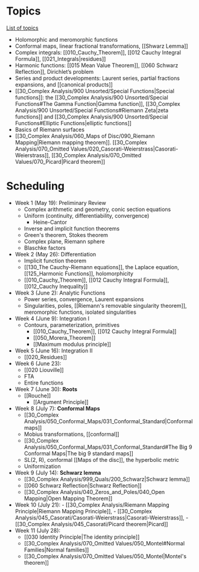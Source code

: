 
# Topics

[List of topics](attachments/Complex_Analysis_Prelim_Review.pdf)

- Holomorphic and meromorphic functions
- Conformal maps, linear fractional transformations, [[Shwarz Lemma]]
- Complex integrals: [[010_Cauchy_Theorem]], [[012 Cauchy Integral Formula]], [[021_Integrals|residues]]
- Harmonic functions: [[015 Mean Value Theorem]], [[060 Schwarz Reflection]], Dirichlet’s problem
- Series and product developments: Laurent series, partial fractions expansions, and [[canonical products]]
- [[30_Complex Analysis/900 Unsorted/Special Functions|Special functions]]: the [[30_Complex Analysis/900 Unsorted/Special Functions#The Gamma Function|Gamma function]], [[30_Complex Analysis/900 Unsorted/Special Functions#Riemann Zeta|zeta functions]] and [[30_Complex Analysis/900 Unsorted/Special Functions#Elliptic Functions|elliptic functions]]
- Basics of Riemann surfaces
- [[30_Complex Analysis/060_Maps of Disc/090_Riemann Mapping|Riemann mapping theorem]]. [[30_Complex Analysis/070_Omitted Values/020_Casorati-Weierstrass|Casorati-Weierstrass]], [[30_Complex Analysis/070_Omitted Values/070_Picard|Picard theorem]]

# Scheduling

- Week 1 (May 19): 
Preliminary Review
    - Complex arithmetic and geometry, conic section equations
    - Uniform (continuity,  differentiability, convergence)
        - Heine-Cantor
    - Inverse and implicit function theorems
    - Green's theorem, Stokes theorem
    - Complex plane, Riemann sphere
    - Blaschke factors
- Week 2 (May 26):
Differentiation
    - Implicit function theorem
    - [[130_The Cauchy-Riemann equations]], the Laplace equation, [[125_Harmonic Functions]], holomorphicity
    - [[010_Cauchy_Theorem]], [[012 Cauchy Integral Formula]], [[012_Cauchy Inequality]]
- Week 3 (June 2):
Analytic Functions
    - Power series, convergence, Laurent expansions
    - Singularities, poles, [[Riemann's removable singularity theorem]], meromorphic functions, isolated singularities
- Week 4 (June 9):
Integration I
    - Contours, parameterization, primitives
		- [[010_Cauchy_Theorem]], [[012 Cauchy Integral Formula]]
		- [[050_Morera_Theorem]]
		- [[Maximum modulus principle]]
- Week 5 (June 16):
Integration II
    - [[020_Residues]]
- Week 6 (June 23):
	- [[020 Liouville]]
	- FTA
	- Entire functions
- Week 7 (June 30): **Roots**
    -  [[Rouche]]
		- [[Argument Principle]]
- Week 8 (July 7): **Conformal Maps**
	- [[30_Complex Analysis/050_Conformal_Maps/031_Conformal_Standard|Conformal maps]]
	- Mobius transformations, [[conformal]]
	- [[30_Complex Analysis/050_Conformal_Maps/031_Conformal_Standard#The Big 9 Conformal Maps|The big 9 standard maps]]
	- SL(2, R), conformal [[Maps of the disc]], the hyperbolic metric
	- Uniformization
- Week 9 (July 14): **Schwarz lemma**
	- [[30_Complex Analysis/999_Quals/200_Schwarz|Schwarz lemma]] 
	- [[060 Schwarz Reflection|Schwarz Reflection]]
	- [[30_Complex Analysis/040_Zeros_and_Poles/040_Open Mapping|Open Mapping Theorem]]
- Week 10  (July 21): 
		- [[30_Complex Analysis/Riemann Mapping Principle|Riemann Mapping Principle]], 
		- [[30_Complex Analysis/045_Casorati/Casorati-Weierstrass|Casorati-Weierstrass]], 
		- [[30_Complex Analysis/045_Casorati/Picard theorem|Picard]]
- Week 11 (July 28):
	- [[030 Identity Principle|The identity principle]]
	- [[30_Complex Analysis/070_Omitted Values/050_Montel#Normal Families|Normal families]]
	- [[30_Complex Analysis/070_Omitted Values/050_Montel|Montel's theorem]]